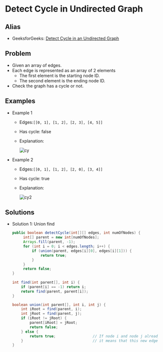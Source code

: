 # Detect Cycle in Undirected Graph

## Alias
- GeeksforGeeks: [Detect Cycle in an Undirected Graph](https://www.geeksforgeeks.org/union-find/)

## Problem
- Given an array of edges.
- Each edge is represented as an array of 2 elements
   - The first element is the starting node ID.
   - The second element is the ending node ID.
- Check the graph has a cycle or not.

## Examples
- Example 1
   - Edges:`[[0, 1], [1, 2], [2, 3], [4, 5]]`
   - Has cycle: false
   - Explanation: 

     ![cy](https://user-images.githubusercontent.com/8989447/118594114-1c0b9380-b766-11eb-97a8-eed6d42960ae.png)

- Example 2
   - Edges:`[[0, 1], [1, 2], [2, 0], [3, 4]]`
   - Has cycle: true
   - Explanation: 
   
     ![cy2](https://user-images.githubusercontent.com/8989447/118594610-f632be80-b766-11eb-83b0-90390f2da3cf.png)

## Solutions
- Solution 1: Union find
  ```java
  public boolean detectCycle(int[][] edges, int numOfNodes) {
       int[] parent = new int[numOfNodes];
       Arrays.fill(parent, -1);
       for (int i = 0; i < edges.length; i++) {
           if (union(parent, edges[i][0], edges[i][1])) {
               return true;
           }
       }
       return false;
  }
	
  int find(int parent[], int i) {
      if (parent[i] == -1) return i;
      return find(parent, parent[i]);
  }

  boolean union(int parent[], int i, int j) {
      int iRoot = find(parent, i);
      int jRoot = find(parent, j);
      if (iRoot != jRoot) { 
          parent[iRoot] = jRoot;
          return false;
      } else { 
          return true;                 // If node i and node j already have same root (node i already has a path to node j), 
      }                                // it means that this new edge i-j will make a cycle
  }
  ```
